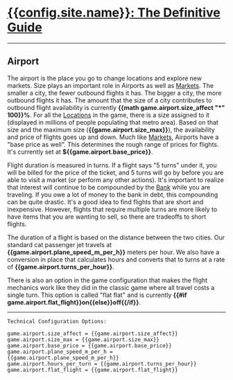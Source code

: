 # [{{config.site.name}}: The Definitive Guide](/manual)

---

## Airport
The airport is the place you go to change locations and explore new markets.  Size plays an important role in Airports as well as [Markets](/manual/market).  The smaller a city, the fewer outbound flights it has.  The bigger a city, the more outbound flights it has.  The amount that the size of a city contributes to outbound flight availability is currently __{{math game.airport.size_affect \"*\" 100}}%__.  For all the [Locations](/manual/locations) in the game, there is a size assigned to it (displayed in millions of people populating that metro area). Based on that size and the maximum size (__{{game.airport.size_max}}__), the availability and price of flights goes up and down.  Much like [Markets](/manual/market), Airports have a "base price as well".  This determines the rough range of prices for flights.  It's currently set at __${{game.airport.base_price}}__.

Flight duration is measured in turns.  If a flight says "5 turns" under it, you will be billed for the price of the ticket, and 5 turns will go by before you are able to visit a market (or perform any other actions).  It's important to realize that interest will continue to be compounded by the [Bank](/manual/bank) while you are traveling.  If you owe a lot of money to the bank in debt, this compounding can be quite drastic.  It's a good idea to find flights that are short and inexpensive.  However, flights that require multiple turns are more likely to have items that you are wanting to sell, so there are tradeoffs to short flights.

The duration of a flight is based on the distance between the two cities.  Our standard cat passenger jet travels at __{{game.airport.plane_speed_m_per_h}}__ meters per hour.  We also have a conversion in place that calculates hours and converts that to turns at a rate of __{{game.airport.turns_per_hour}}__.

There is also an option in the game configuration that makes the flight mechanics work like they did in the classic game where all travel costs a single turn.  This option is called "flat flat" and is currently __{{#if game.airport.flat_flight}}on{{else}}off{{/if}}__.

---

```
Technical Configuration Options:

game.airport.size_affect = {{game.airport.size_affect}}
game.airport.size_max = {{game.airport.size_max}}
game.airport.base_price = {{game.airport.base_price}}
game.airport.plane_speed_m_per_h = {{game.airport.plane_speed_m_per_h}}
game.airport.hours_per_turn = {{game.airport.turns_per_hour}}
game.airport.flat_flight = {{game.airport.flat_flight}}
```
